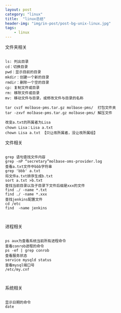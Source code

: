 ```yaml
---
layout: post
category: "linux"
title:  "linux总结"
header-img: "img/in-post/post-bg-unix-linux.jpg"
tags:
    - linux
---
```


文件夹相关
<pre><code>
ls: 列出目录
cd：切换目录
pwd：显示目前的目录
mkdir：创建一个新的目录
rmdir：删除一个空的目录
cp: 复制文件或目录
rm: 移除文件或目录
mv: 移动文件与目录，或修改文件与目录的名称

tar cvzf molbase-pms.tar.gz molbase-pms/  打包文件夹
tar -zxvf molbase-pms.tar.gz molbase-pms/ 解压文件

改变a.txt的所属者为Lisa
chown Lisa：Lisa a.txt
chown Lisa a.txt 【只让改所属者，没让改所属组】
</code></pre>

文件相关
<pre><code>
grep 语句查找文件内容    
grep -nP “secretary”molbase-oms-provider.log  
查看a.txt文件中bbb字符串
grep 'bbb' a.txt
将文件a.txt排序生成b.txt
sort a.txt >b.txt
查找当前目录以及子目录下文件后缀是xxx的文件
find ./ -name *.txt
find ./ -name *.xxx
查找jenkins配置文件
cd /etc
find  -name jenkins 


</code></pre>

进程相关
<pre><code>
ps aux为查看系统当前所有进程命令
查看conrob进程的命令
ps -ef | grep conrob
查看服务状态
service mysqld status
查看mysql端口号
/etc/my.cnf


</code></pre>
系统相关
<pre><code>
显示日期的命令
date
</code></pre>